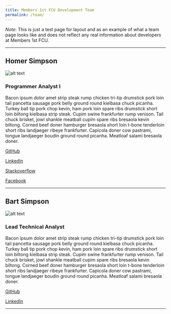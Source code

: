 ```yaml
---
title: Members 1st FCU Development Team
permalink: /team/
---
```


*Note*: This is just a test page for layout and as an example of what a team page looks like and does not reflect any real information about developers at Members 1st FCU.

---

## Homer Simpson
![alt text](https://static.comicvine.com/uploads/scale_small/11/114183/5147870-homer_simpson_2006.png "Homer Simpson")
### Programmer Analyst I
Bacon ipsum dolor amet strip steak rump chicken tri-tip drumstick pork loin tail pancetta sausage pork belly ground round kielbasa chuck picanha. Turkey ball tip pork chop kevin, ham pork loin spare ribs drumstick short loin biltong kielbasa strip steak. Cupim swine frankfurter rump venison. Tail chuck brisket, jowl shankle meatball cupim spare ribs bresaola kevin biltong. Corned beef doner hamburger bresaola short loin t-bone tenderloin short ribs landjaeger ribeye frankfurter. Capicola doner cow pastrami, tongue landjaeger boudin ground round picanha. Meatloaf salami bresaola doner.
<p><a href="#"><i class="fa fa-fw fa-github" aria-hidden="true"></i> GitHub</a></p>
<p><a href="#"><i class="fa fa-fw fa-linkedin-square" aria-hidden="true"></i> LinkedIn</a></p>
<p><a href="#"><i class="fa fa-fw fa-stack-overflow" aria-hidden="true"></i> Stackoverflow</a></p>
<p><a href="#"><i class="fa fa-fw fa-facebook-square" aria-hidden="true"></i> Facebook</a></p>

---

## Bart Simpson
![alt text](https://upload.wikimedia.org/wikipedia/en/a/aa/Bart_Simpson_200px.png "Bart Simpson")
### Lead Technical Analyst
Bacon ipsum dolor amet strip steak rump chicken tri-tip drumstick pork loin tail pancetta sausage pork belly ground round kielbasa chuck picanha. Turkey ball tip pork chop kevin, ham pork loin spare ribs drumstick short loin biltong kielbasa strip steak. Cupim swine frankfurter rump venison. Tail chuck brisket, jowl shankle meatball cupim spare ribs bresaola kevin biltong. Corned beef doner hamburger bresaola short loin t-bone tenderloin short ribs landjaeger ribeye frankfurter. Capicola doner cow pastrami, tongue landjaeger boudin ground round picanha. Meatloaf salami bresaola doner.
<p><a href="#"><i class="fa fa-fw fa-github" aria-hidden="true"></i> GitHub</a></p>
<p><a href="#"><i class="fa fa-fw fa-linkedin-square" aria-hidden="true"></i> LinkedIn</a></p>

---
